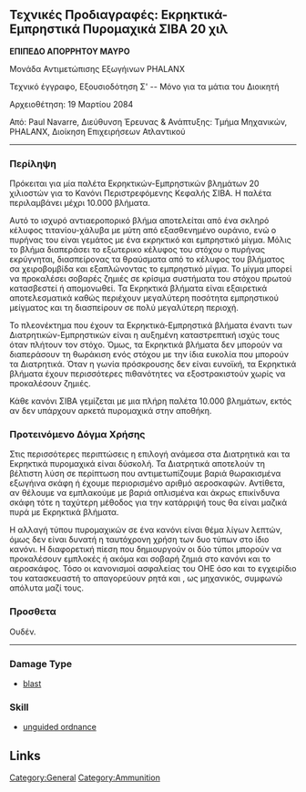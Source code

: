 ## Τεχνικές Προδιαγραφές: Εκρηκτικά-Εμπρηστικά Πυρομαχικά ΣΙΒΑ 20 χιλ

**ΕΠΙΠΕΔΟ ΑΠΟΡΡΗΤΟΥ ΜΑΥΡΟ**

Μονάδα Αντιμετώπισης Εξωγήινων PHALANX

Τεχνικό έγγραφο, Εξουσιοδότηση Σ' -- Μόνο για τα μάτια του Διοικητή

Αρχειοθέτηση: 19 Μαρτίου 2084

Από: Paul Navarre, Διεύθυνση Έρευνας & Ανάπτυξης: Τμήμα Μηχανικών,
PHALANX, Διοίκηση Επιχειρήσεων Ατλαντικού

------------------------------------------------------------------------

### Περίληψη

Πρόκειται για μία παλέτα Εκρηκτικών-Εμπρηστικών βλημάτων 20 χιλιοστών
για το Κανόνι Περιστρεφόμενης Κεφαλής ΣΙΒΑ. Η παλέτα περιλαμβάνει μέχρι
10.000 βλήματα.

Αυτό το ισχυρό αντιαεροπορικό βλήμα αποτελείται από ένα σκληρό κέλυφος
τιτανίου-χάλυβα με μύτη από εξασθενημένο ουράνιο, ενώ ο πυρήνας του
είναι γεμάτος με ένα εκρηκτικό και εμπρηστικό μίγμα. Μόλις το βλήμα
διαπεράσει το εξωτερικο κέλυφος του στόχου ο πυρήνας εκρύγνηται,
διασπείρονας τα θραύσματα από το κέλυφος του βλήματος σα χειροβομβίδα
και εξαπλώνοντας το εμπρηστικό μίγμα. Το μίγμα μπορεί να προκαλέσει
σοβαρές ζημιές σε κρίσιμα συστήματα του στόχου πρωτού κατασβεστεί ή
απομονωθεί. Τα Εκρηκτικά βλήματα είναι εξαιρετικά αποτελεσματικά καθώς
περιέχουν μεγαλύτερη ποσότητα εμπρηστικού μείγματος και τη διασπείρουν
σε πολύ μεγαλύτερη περιοχή.

Το πλεονέκτημα που έχουν τα Εκρηκτικά-Εμπρηστικά βλήματα έναντι των
Διατρητικών-Εμπρηστικών είναι η αυξημένη καταστρεπτική ισχύς τους όταν
πλήτουν τον στόχο. Όμως, τα Εκρηκτικά βλήματα δεν μπορούν να διαπεράσουν
τη θωράκιση ενός στόχου με την ίδια ευκολία που μπορούν τα Διατρητικά.
Όταν η γωνία πρόσκρουσης δεν είναι ευνοϊκή, τα Εκρηκτικά βλήματα έχουν
περισσότερες πιθανότητες να εξοστρακιστούν χωρίς να προκαλέσουν ζημιές.

Κάθε κανόνι ΣΙΒΑ γεμίζεται με μια πλήρη παλέτα 10.000 βλημάτων, εκτός αν
δεν υπάρχουν αρκετά πυρομαχικά στην αποθήκη.

### Προτεινόμενο Δόγμα Χρήσης

Στις περισσότερες περιπτώσεις η επιλογή ανάμεσα στα Διατρητικά και τα
Εκρηκτικά πυρομαχικά είναι δύσκολή. Τα Διατρητικά αποτελούν τη βέλτιστη
λύση σε περίπτωση που αντιμετωπίζουμε βαριά θωρακισμένα εξωγήινα σκάφη ή
έχουμε περιορισμένο αριθμό αεροσκαφών. Αντίθετα, αν θέλουμε να
εμπλακούμε με βαριά οπλισμένα και άκρως επικίνδυνα σκάφη τότε η ταχύτερη
μέθοδος για την κατάρριψή τους θα είναι μαζικά πυρά με Εκρηκτικά
βλήματα.

Η αλλαγή τύπου πυρομαχικών σε ένα κανόνι είναι θέμα λίγων λεπτών, όμως
δεν είναι δυνατή η ταυτόχρονη χρήση των δυο τύπων στο ίδιο κανόνι. Η
διαφορετική πίεση που δημιουργούν οι δύο τύποι μπορούν να προκαλέσουν
εμπλοκές ή ακόμα και σοβαρή ζημιά στο κανόνι και το αεροσκάφος. Τόσο οι
κανονισμοί ασφαλείας του ΟΗΕ όσο και το εγχειρίδιο του κατασκευαστή το
απαγορεύουν ρητά και , ως μηχανικός, συμφωνώ απόλυτα μαζί τους.

### Προσθετα

Ουδέν.

------------------------------------------------------------------------

### Damage Type

- [blast](Damage/blast "wikilink")

### Skill

- [unguided ordnance](Skills/unguided "wikilink")

## Links

[Category:General](Category:General "wikilink")
[Category:Ammunition](Category:Ammunition "wikilink")